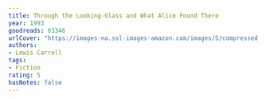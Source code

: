 ```yaml
---
title: Through the Looking-Glass and What Alice Found There
year: 1993
goodreads: 83346
urlCover: "https://images-na.ssl-images-amazon.com/images/S/compressed.photo.goodreads.com/books/1359299332i/83346.jpg"
authors:
- Lewis Carroll
tags:
- Fiction
rating: 5
hasNotes: false
---
```

